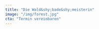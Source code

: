 ```yaml
---
title: "Die Wald&shy;bade&shy;meisterin"
image: "/img/forest.jpg"
cta: "Termin vereinbaren"
---
```

